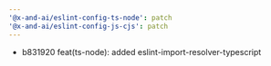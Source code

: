 ```yaml
---
'@x-and-ai/eslint-config-ts-node': patch
'@x-and-ai/eslint-config-js-cjs': patch
---
```


- b831920 feat(ts-node): added eslint-import-resolver-typescript
